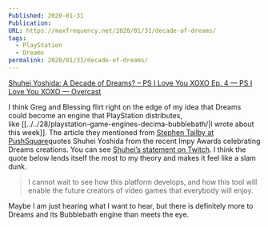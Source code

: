 ```yaml
---
Published: 2020-01-31
Publication: 
URL: https://maxfrequency.net/2020/01/31/decade-of-dreams/
tags:
  - PlayStation
  - Dreams
permalink: 2020/01/31/decade-of-dreams/
---
```

[Shuhei Yoshida: A Decade of Dreams? – PS I Love You XOXO Ep. 4 — PS I Love You XOXO — Overcast](https://overcast.fm/+HTm4KAgZY/1:31:24)

I think Greg and Blessing flirt right on the edge of my idea that Dreams could become an engine that PlayStation distributes, like [[../../28/playstation-game-engines-decima-bubblebath/|I wrote about this week]]. The article they mentioned from [Stephen Tailby at PushSquare](http://www.pushsquare.com/news/2020/01/sonys_shuhei_yoshida_describes_dreams_as_a_ten_year_project)quotes Shuhei Yoshida from the recent Impy Awards celebrating Dreams creations. You can see [Shuhei’s statement on Twitch](https://www.twitch.tv/videos/542185187?t=01h41m14s). I think the quote below lends itself the most to my theory and makes it feel like a slam dunk. 

> I cannot wait to see how this platform develops, and how this tool will enable the future creators of video games that everybody will enjoy.

Maybe I am just hearing what I want to hear, but there is definitely more to Dreams and its Bubblebath engine than meets the eye.